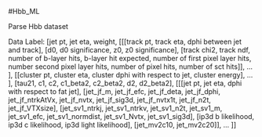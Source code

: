 #Hbb_ML

Parse Hbb dataset

Data Label:
[jet pt, jet eta, weight, [[[track pt, track eta, dphi between jet and track], [d0, d0 significance, z0, z0 significance], [track chi2, track ndf, number of b-layer hits, b-layer hit expected, number of first pixel layer hits, number second pixel layer hits, number of pixel hits, number of sct hits]], ... ], [[cluster pt, cluster eta, cluster dphi with respect to jet, cluster energy], ... ], [tau21, c1, c2, c1_beta2, c2_beta2, d2, d2_beta2], [[[jet pt, jet eta, dphi with respect to fat jet], [jet_jf_m, jet_jf_efc, jet_jf_deta, jet_jf_dphi, jet_jf_ntrkAtVx, jet_jf_nvtx, jet_jf_sig3d, jet_jf_nvtx1t, jet_jf_n2t, jet_jf_VTXsize], [jet_sv1_ntrkj, jet_sv1_ntrkv, jet_sv1_n2t, jet_sv1_m, jet_sv1_efc, jet_sv1_normdist, jet_sv1_Nvtx, jet_sv1_sig3d], [ip3d b likelihood, ip3d c likelihood, ip3d light likelihood], [jet_mv2c10, jet_mv2c20]], ... ]]
